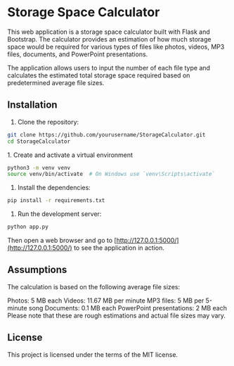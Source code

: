 # Storage Space Calculator

This web application is a storage space calculator built with Flask and Bootstrap. The calculator provides an estimation of how much storage space would be required for various types of files like photos, videos, MP3 files, documents, and PowerPoint presentations.

The application allows users to input the number of each file type and calculates the estimated total storage space required based on predetermined average file sizes.

## Installation

1. Clone the repository:

```bash
git clone https://github.com/yourusername/StorageCalculator.git
cd StorageCalculator
```

1. Create and activate a virtual environment

```bash
python3 -m venv venv
source venv/bin/activate  # On Windows use `venv\Scripts\activate`
```

1. Install the dependencies:

```bash
pip install -r requirements.txt
```

1. Run the development server:

```bash
python app.py
```

Then open a web browser and go to [http://127.0.0.1:5000/](http://127.0.0.1:5000/) to see the application in action.

## Assumptions

The calculation is based on the following average file sizes:

Photos: 5 MB each
Videos: 11.67 MB per minute
MP3 files: 5 MB per 5-minute song
Documents: 0.1 MB each
PowerPoint presentations: 2 MB each
Please note that these are rough estimations and actual file sizes may vary.

## License

This project is licensed under the terms of the MIT license.